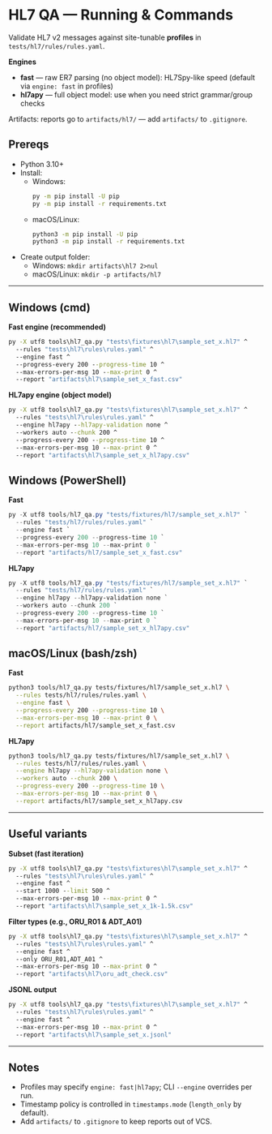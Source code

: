 # HL7 QA — Running & Commands

Validate HL7 v2 messages against site-tunable **profiles** in `tests/hl7/rules/rules.yaml`.

**Engines**
- **fast** — raw ER7 parsing (no object model): HL7Spy-like speed (default via `engine: fast` in profiles)
- **hl7apy** — full object model: use when you need strict grammar/group checks

Artifacts: reports go to `artifacts/hl7/` — add `artifacts/` to `.gitignore`.

## Prereqs
- Python 3.10+
- Install:
  - Windows:
    ```bat
    py -m pip install -U pip
    py -m pip install -r requirements.txt
    ```
  - macOS/Linux:
    ```bash
    python3 -m pip install -U pip
    python3 -m pip install -r requirements.txt
    ```
- Create output folder:
  - Windows: `mkdir artifacts\hl7 2>nul`
  - macOS/Linux: `mkdir -p artifacts/hl7`

---

## Windows (cmd)

**Fast engine (recommended)**
```bat
py -X utf8 tools\hl7_qa.py "tests\fixtures\hl7\sample_set_x.hl7" ^
  --rules "tests\hl7\rules\rules.yaml" ^
  --engine fast ^
  --progress-every 200 --progress-time 10 ^
  --max-errors-per-msg 10 --max-print 0 ^
  --report "artifacts\hl7\sample_set_x_fast.csv"
```

**HL7apy engine (object model)**

```bat
py -X utf8 tools\hl7_qa.py "tests\fixtures\hl7\sample_set_x.hl7" ^
  --rules "tests\hl7\rules\rules.yaml" ^
  --engine hl7apy --hl7apy-validation none ^
  --workers auto --chunk 200 ^
  --progress-every 200 --progress-time 10 ^
  --max-errors-per-msg 10 --max-print 0 ^
  --report "artifacts\hl7\sample_set_x_hl7apy.csv"
```

## Windows (PowerShell)

**Fast**

```powershell
py -X utf8 tools/hl7_qa.py "tests/fixtures/hl7/sample_set_x.hl7" `
  --rules "tests/hl7/rules/rules.yaml" `
  --engine fast `
  --progress-every 200 --progress-time 10 `
  --max-errors-per-msg 10 --max-print 0 `
  --report "artifacts/hl7/sample_set_x_fast.csv"
```

**HL7apy**

```powershell
py -X utf8 tools/hl7_qa.py "tests/fixtures/hl7/sample_set_x.hl7" `
  --rules "tests/hl7/rules/rules.yaml" `
  --engine hl7apy --hl7apy-validation none `
  --workers auto --chunk 200 `
  --progress-every 200 --progress-time 10 `
  --max-errors-per-msg 10 --max-print 0 `
  --report "artifacts/hl7/sample_set_x_hl7apy.csv"
```
## macOS/Linux (bash/zsh)

**Fast**

```bash
python3 tools/hl7_qa.py tests/fixtures/hl7/sample_set_x.hl7 \
  --rules tests/hl7/rules/rules.yaml \
  --engine fast \
  --progress-every 200 --progress-time 10 \
  --max-errors-per-msg 10 --max-print 0 \
  --report artifacts/hl7/sample_set_x_fast.csv
```

**HL7apy**

```bash
python3 tools/hl7_qa.py tests/fixtures/hl7/sample_set_x.hl7 \
  --rules tests/hl7/rules/rules.yaml \
  --engine hl7apy --hl7apy-validation none \
  --workers auto --chunk 200 \
  --progress-every 200 --progress-time 10 \
  --max-errors-per-msg 10 --max-print 0 \
  --report artifacts/hl7/sample_set_x_hl7apy.csv
```

---

## Useful variants

**Subset (fast iteration)**

```bat
py -X utf8 tools\hl7_qa.py "tests\fixtures\hl7\sample_set_x.hl7" ^
  --rules "tests\hl7\rules\rules.yaml" ^
  --engine fast ^
  --start 1000 --limit 500 ^
  --max-errors-per-msg 10 --max-print 0 ^
  --report "artifacts\hl7\sample_set_x_1k-1.5k.csv"
```

**Filter types (e.g., ORU_R01 & ADT_A01)**

```bat
py -X utf8 tools\hl7_qa.py "tests\fixtures\hl7\sample_set_x.hl7" ^
  --rules "tests\hl7\rules\rules.yaml" ^
  --engine fast ^
  --only ORU_R01,ADT_A01 ^
  --max-errors-per-msg 10 --max-print 0 ^
  --report "artifacts\hl7\oru_adt_check.csv"
```

**JSONL output**

```bat
py -X utf8 tools\hl7_qa.py "tests\fixtures\hl7\sample_set_x.hl7" ^
  --rules "tests\hl7\rules\rules.yaml" ^
  --engine fast ^
  --max-errors-per-msg 10 --max-print 0 ^
  --report "artifacts\hl7\sample_set_x.jsonl"
```

---

## Notes

* Profiles may specify `engine: fast|hl7apy`; CLI `--engine` overrides per run.
* Timestamp policy is controlled in `timestamps.mode` (`length_only` by default).
* Add `artifacts/` to `.gitignore` to keep reports out of VCS.
